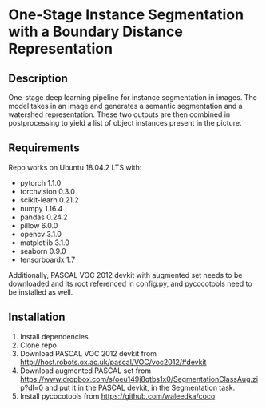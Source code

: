 # One-Stage Instance Segmentation with a Boundary Distance Representation

## Description
One-stage deep learning pipeline for instance segmentation in images. The model takes in an image and generates a semantic segmentation and a watershed representation. These two outputs are then combined in postprocessing to yield a list of object instances present in the picture.

## Requirements
Repo works on Ubuntu 18.04.2 LTS with:
- pytorch 1.1.0
- torchvision 0.3.0
- scikit-learn 0.21.2
- numpy 1.16.4
- pandas 0.24.2
- pillow 6.0.0
- opencv 3.1.0
- matplotlib 3.1.0
- seaborn 0.9.0
- tensorboardx 1.7

Additionally, PASCAL VOC 2012 devkit with augmented set needs to be downloaded and its root referenced in config.py, and pycocotools need to be installed as well.

## Installation
1. Install dependencies
2. Clone repo
3. Download PASCAL VOC 2012 devkit from http://host.robots.ox.ac.uk/pascal/VOC/voc2012/#devkit
4. Download augmented PASCAL set from https://www.dropbox.com/s/oeu149j8qtbs1x0/SegmentationClassAug.zip?dl=0 and put it in the PASCAL devkit, in the Segmentation task.
5. Install pycocotools from https://github.com/waleedka/coco
